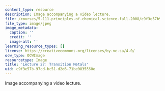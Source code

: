 ```yaml
---
content_type: resource
description: Image accompanying a video lecture.
file: /courses/5-111-principles-of-chemical-science-fall-2008/c9f3e57b97cdbc51d2d671be9835560e_27.jpg
file_type: image/jpeg
image_metadata:
  caption: ''
  credit: ''
  image-alt: ''
learning_resource_types: []
license: https://creativecommons.org/licenses/by-nc-sa/4.0/
ocw_type: OCWImage
resourcetype: Image
title: 'Lecture 27: Transition Metals'
uid: c9f3e57b-97cd-bc51-d2d6-71be9835560e
---
```

Image accompanying a video lecture.